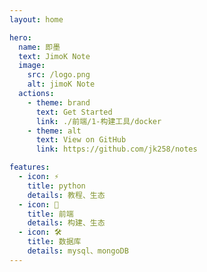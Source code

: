 ```yaml
---
layout: home

hero:
  name: 即墨
  text: JimoK Note
  image:
    src: /logo.png
    alt: jimoK Note
  actions:
    - theme: brand
      text: Get Started
      link: ./前端/1-构建工具/docker
    - theme: alt
      text: View on GitHub
      link: https://github.com/jk258/notes

features:
  - icon: ⚡️
    title: python
    details: 教程、生态
  - icon: 🖖
    title: 前端
    details: 构建、生态
  - icon: 🛠️
    title: 数据库
    details: mysql、mongoDB
---
```


